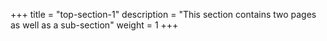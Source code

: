 +++
title = "top-section-1"
description = "This section contains two pages as well as a sub-section"
weight = 1
+++
